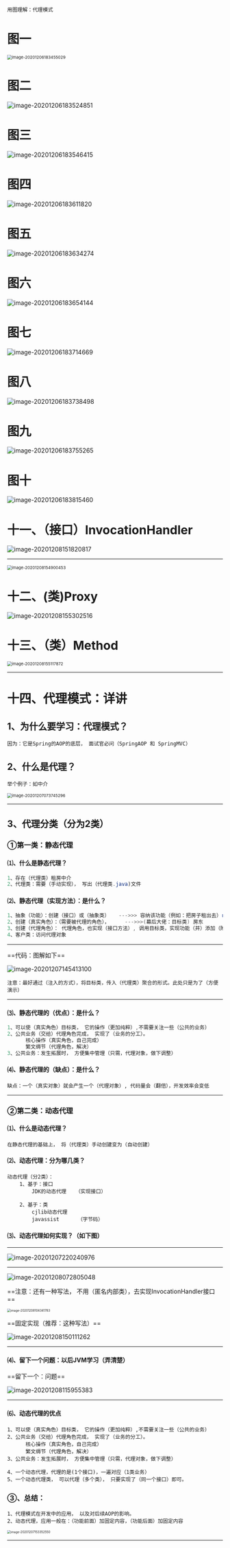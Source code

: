 ~~~
用图理解：代理模式
~~~

# 图一

<img src="https://gitee.com/sheep-are-flying-in-the-sky/my-picture/raw/master/picture4/image-20201206183455029.png" alt="image-20201206183455029" style="zoom:67%;" />

# 图二

![image-20201206183524851](https://gitee.com/sheep-are-flying-in-the-sky/my-picture/raw/master/picture4/image-20201206183524851.png)

# 图三

![image-20201206183546415](https://gitee.com/sheep-are-flying-in-the-sky/my-picture/raw/master/picture4/image-20201206183546415.png)

# 图四

![image-20201206183611820](https://gitee.com/sheep-are-flying-in-the-sky/my-picture/raw/master/picture4/image-20201206183611820.png)



# 图五

![image-20201206183634274](https://gitee.com/sheep-are-flying-in-the-sky/my-picture/raw/master/picture4/image-20201206183634274.png)



# 图六

![image-20201206183654144](https://gitee.com/sheep-are-flying-in-the-sky/my-picture/raw/master/picture4/image-20201206183654144.png)



# 图七

![image-20201206183714669](https://gitee.com/sheep-are-flying-in-the-sky/my-picture/raw/master/picture4/image-20201206183714669.png)

# 图八

![image-20201206183738498](https://gitee.com/sheep-are-flying-in-the-sky/my-picture/raw/master/picture4/image-20201206183738498.png)





# 图九

![image-20201206183755265](https://gitee.com/sheep-are-flying-in-the-sky/my-picture/raw/master/picture4/image-20201206183755265.png)





# 图十

![image-20201206183815460](https://gitee.com/sheep-are-flying-in-the-sky/my-picture/raw/master/picture4/image-20201206183815460.png)





# 十一、（接口）InvocationHandler

![image-20201208151820817](https://gitee.com/sheep-are-flying-in-the-sky/my-picture/raw/master/picture4/image-20201208151820817.png)

---

<img src="https://gitee.com/sheep-are-flying-in-the-sky/my-picture/raw/master/picture4/image-20201208154900453.png" alt="image-20201208154900453" style="zoom: 67%;" />

# 十二、(类)Proxy

![image-20201208155302516](https://gitee.com/sheep-are-flying-in-the-sky/my-picture/raw/master/picture4/image-20201208155302516.png)



# 十三、（类）Method

<img src="https://gitee.com/sheep-are-flying-in-the-sky/my-picture/raw/master/picture4/image-20201208155117872.png" alt="image-20201208155117872" style="zoom:67%;" />

----

# 十四、代理模式：详讲

## 1、为什么要学习：代理模式？

~~~
因为：它是Spring的AOP的底层， 面试官必问（SpringAOP 和 SpringMVC）
~~~



## 2、什么是代理？

~~~
举个例子：如中介
~~~

<img src="https://gitee.com/sheep-are-flying-in-the-sky/my-picture/raw/master/picture4/image-20201207073745296.png" alt="image-20201207073745296" style="zoom:67%;" />

---



## 3、代理分类（分为2类）

### ①第一类：静态代理

#### ⑴、什么是静态代理？

~~~java
1、存在（代理类）租房中介
2、代理类：需要（手动实现）， 写出（代理类.java)文件
~~~

#### ⑵、静态代理（实现方法）：是什么？

~~~~java
1、抽象（功能）：创建（接口）或（抽象类）   --->>> 容纳该功能（例如：把房子租出去）rent()方法
2、创建（真实角色）：（需要被代理的角色），     --->>>(幕后大佬：目标类) 房东
3、创建（代理角色）： 代理角色，也实现（接口方法）, 调用目标类，实现功能（并）添加（附加功能）。
4、客户类：访问代理对象
~~~~

---

==代码：图解如下==

![image-20201207145413100](https://gitee.com/sheep-are-flying-in-the-sky/my-picture/raw/master/picture4/image-20201207145413100.png)

~~~
注意：最好通过（注入的方式），将目标类，传入（代理类）聚合的形式。此处只是为了（方便演示）
~~~

---

#### ⑶、静态代理的（优点）：是什么？

~~~java
1、可以使（真实角色）目标类， 它的操作（更加纯粹）,不需要关注一些（公共的业务）
2、公共业务（交给）代理角色完成， 实现了（业务的分工）。
      核心操作（真实角色，自己完成）
      繁文缛节（代理角色，解决）
3、公共业务：发生拓展时， 方便集中管理（只需，代理对象，做下调整）
~~~

#### ⑷、静态代理的（缺点）：是什么？

~~~
缺点：一个（真实对象）就会产生一个（代理对象）, 代码量会（翻倍），开发效率会变低 
~~~

---

### ②第二类：动态代理

#### ⑴、什么是动态代理？

~~~
在静态代理的基础上， 将（代理类）手动创建变为（自动创建）
~~~

#### ⑵、动态代理：分为哪几类？

~~~
动态代理（分2类）：
	1、基于：接口
		JDK的动态代理   （实现接口）

	2、基于：类
		cjlib动态代理
		javassist      （字节码）
~~~



#### ⑶、动态代理如何实现？（如下图）

---

![image-20201207220240976](https://gitee.com/sheep-are-flying-in-the-sky/my-picture/raw/master/picture4/image-20201207220240976.png)



---

![image-20201208072805048](https://gitee.com/sheep-are-flying-in-the-sky/my-picture/raw/master/picture4/image-20201208072805048.png)

==注意：还有一种写法， 不用（匿名内部类），去实现InvocationHandler接口==

<img src="https://gitee.com/sheep-are-flying-in-the-sky/my-picture/raw/master/picture4/image-20201208104341783.png" alt="image-20201208104341783" style="zoom: 50%;" />



==固定实现（推荐：这种写法）==

![image-20201208150111262](https://gitee.com/sheep-are-flying-in-the-sky/my-picture/raw/master/picture4/image-20201208150111262.png)



---

#### ⑷、留下一个问题：以后JVM学习（弄清楚）

==留下一个：问题==

![image-20201208115955383](https://gitee.com/sheep-are-flying-in-the-sky/my-picture/raw/master/picture4/image-20201208115955383.png)

---



#### ⑹、动态代理的优点

~~~
1、可以使（真实角色）目标类， 它的操作（更加纯粹）,不需要关注一些（公共的业务）
2、公共业务（交给）代理角色完成， 实现了（业务的分工）。
      核心操作（真实角色，自己完成）
      繁文缛节（代理角色，解决）
3、公共业务：发生拓展时， 方便集中管理（只需，代理对象，做下调整）

4、一个动态代理，代理的是(1个接口)，一遍对应（1类业务）
5、一个动态代理类， 可以代理（多个类）， 只要实现了（同一个接口）即可。
~~~





### ③、总结：

~~~
1、代理模式在开发中的应用， 以及对后续AOP的影响。
2、动态代理，应用一般在：（功能前面）加固定内容，（功能后面）加固定内容
~~~

<img src="https://gitee.com/sheep-are-flying-in-the-sky/my-picture/raw/master/picture4/image-20201207153352550.png" alt="image-20201207153352550" style="zoom: 50%;" />

---

